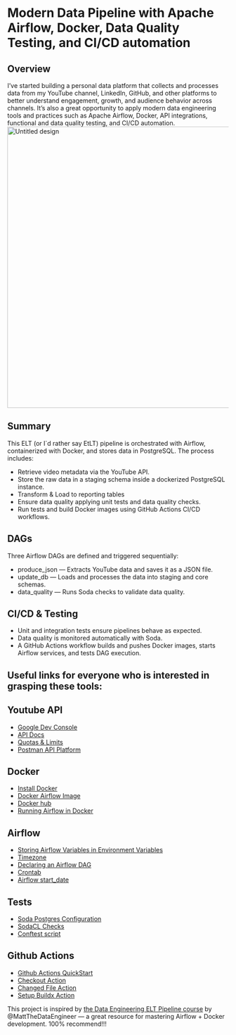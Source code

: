 # Modern Data Pipeline with Apache Airflow, Docker, Data Quality Testing, and CI/CD automation

## Overview

I’ve started building a personal data platform that collects and processes data from my YouTube channel, LinkedIn, GitHub, and other platforms to better understand engagement, growth, and audience behavior across channels. It’s also a great opportunity to apply modern data engineering tools and practices such as Apache Airflow, Docker, API integrations, functional and data quality testing, and CI/CD automation.
<img width="1280" height="640" alt="Untitled design" src="https://github.com/user-attachments/assets/7ebdf5de-c790-4797-8d7d-21a99e838adc" />

## Summary
This ELT (or I`d rather say EtLT) pipeline is orchestrated with Airflow, containerized with Docker, and stores data in PostgreSQL. The process includes:
* Retrieve video metadata via the YouTube API.
* Store the raw data in a staging schema inside a dockerized PostgreSQL instance.
* Transform & Load to reporting tables
* Ensure data quality applying unit tests and data quality checks.
* Run tests and build Docker images using GitHub Actions CI/CD workflows.


## DAGs
Three Airflow DAGs are defined and triggered sequentially:
* produce_json — Extracts YouTube data and saves it as a JSON file.
* update_db — Loads and processes the data into staging and core schemas.
* data_quality — Runs Soda checks to validate data quality.

## CI/CD & Testing
* Unit and integration tests ensure pipelines behave as expected.
* Data quality is monitored automatically with Soda.
* A GitHub Actions workflow builds and pushes Docker images, starts Airflow services, and tests DAG execution.

## Useful links for everyone who is interested in grasping these tools:

## Youtube API
* [Google Dev Console](https://console.cloud.google.com/cloud-resource-manager)
* [API Docs](https://developers.google.com/youtube/v3/docs)
* [Quotas & Limits](https://developers.google.com/youtube/v3/determine_quota_cost)
* [Postman API Platform](https://www.postman.com/)

## Docker
* [Install Docker](https://docs.docker.com/engine/install/)
* [Docker Airflow Image](https://hub.docker.com/r/apache/airflow)
* [Docker hub](https://hub.docker.com/repositories/timoshtop)
* [Running Airflow in Docker](https://airflow.apache.org/docs/apache-airflow/stable/howto/docker-compose/index.html)

## Airflow

* [Storing Airflow Variables in Environment Variables](https://airflow.apache.org/docs/apache-airflow/stable/howto/variable.html)
* [Timezone](https://timezonedb.com/time-zones)
* [Declaring an Airflow DAG](https://airflow.apache.org/docs/apache-airflow/stable/core-concepts/dags.html#declaring-a-dag)
* [Crontab](https://crontab.guru/)
* [Airflow start_date](https://airflow.apache.org/docs/apache-airflow/stable/faq.html#what-s-the-deal-with-start-date)

## Tests

* [Soda Postgres Configuration](https://docs.soda.io/data-source-reference/connect-postgres)
* [SodaCL Checks](https://docs.soda.io/soda-cl-overview)
* [Conftest script](https://docs.pytest.org/en/stable/reference/fixtures.html)

## Github Actions

* [Github Actions QuickStart](https://docs.github.com/en/actions/get-started/quickstart)
* [Checkout Action](https://github.com/actions/checkout)
* [Changed File Action](https://github.com/tj-actions/changed-files)
* [Setup Buildx Action](https://github.com/docker/setup-buildx-action)

This project is inspired by [the Data Engineering ELT Pipeline course](https://www.udemy.com/course/start-your-data-engineering-journey-project-based-learning/#instructor-1) by @MattTheDataEngineer — a great resource for mastering Airflow + Docker development. 100% recommend!!!
